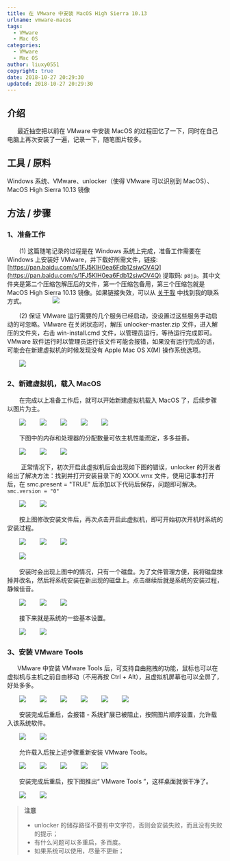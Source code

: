 ```yaml
---
title: 在 VMware 中安装 MacOS High Sierra 10.13
urlname: vmware-macos
tags:
  - VMware
  - Mac OS
categories:
  - VMware
  - Mac OS
author: liuxy0551
copyright: true
date: 2018-10-27 20:29:30
updated: 2018-10-27 20:29:30
---
```


## 介绍

&nbsp;&nbsp;&nbsp;&nbsp;&nbsp;&nbsp;最近抽空把以前在 VMware 中安装 MacOS 的过程回忆了一下，同时在自己电脑上再次安装了一遍，记录一下，随笔图片较多。
<!--more-->


## 工具 / 原料

Windows 系统、VMware、unlocker（使得 VMware 可以识别到 MacOS）、MacOS High Sierra 10.13 镜像


## 方法 / 步骤

### 1、准备工作

　　(1) 这篇随笔记录的过程是在 Windows 系统上完成，准备工作需要在 Windows 上安装好 VMware，并下载好所需文件，链接: [https://pan.baidu.com/s/1FJ5KlH0ea6Fdb12siwOV4Q](https://pan.baidu.com/s/1FJ5KlH0ea6Fdb12siwOV4Q) 提取码: `p8jp`。其中文件夹是第二个压缩包解压后的文件，第一个压缩包备用，第三个压缩包就是 MacOS High Sierra 10.13 镜像。如果链接失效，可以从 [关于我](https://liuxy0551.github.io/about/) 中找到我的联系方式。
　　
　　![](https://raw.githubusercontent.com/liuxy0551/liuxy0551.github.io.jekyll/master/images/posts/VMware_MacOS/36.png)

　　(2) 保证 VMware 运行需要的几个服务已经启动，没设置过这些服务手动启动的可忽略。VMware 在关闭状态时，解压 unlocker-master.zip 文件，进入解压的文件夹，右击 win-install.cmd 文件，以管理员运行，等待运行完成即可。VMware 软件运行时以管理员运行该文件可能会报错，如果没有运行完成的话，可能会在新建虚拟机的时候发现没有 Apple Mac OS X(M) 操作系统选项。

　　![](https://raw.githubusercontent.com/liuxy0551/liuxy0551.github.io.jekyll/master/images/posts/VMware_MacOS/1.png)

### 2、新建虚拟机，载入 MacOS

　　在完成以上准备工作后，就可以开始新建虚拟机载入 MacOS 了，后续步骤以图片为主。

　　![](https://raw.githubusercontent.com/liuxy0551/liuxy0551.github.io.jekyll/master/images/posts/VMware_MacOS/2.png)
　　![](https://raw.githubusercontent.com/liuxy0551/liuxy0551.github.io.jekyll/master/images/posts/VMware_MacOS/3.png)
　　![](https://raw.githubusercontent.com/liuxy0551/liuxy0551.github.io.jekyll/master/images/posts/VMware_MacOS/4.png)
　　![](https://raw.githubusercontent.com/liuxy0551/liuxy0551.github.io.jekyll/master/images/posts/VMware_MacOS/5.png)
　　![](https://raw.githubusercontent.com/liuxy0551/liuxy0551.github.io.jekyll/master/images/posts/VMware_MacOS/6.png)

　　下图中的内存和处理器的分配数量可依主机性能而定，多多益善。

　　![](https://raw.githubusercontent.com/liuxy0551/liuxy0551.github.io.jekyll/master/images/posts/VMware_MacOS/7.png)
　　![](https://raw.githubusercontent.com/liuxy0551/liuxy0551.github.io.jekyll/master/images/posts/VMware_MacOS/8.png)
　　![](https://raw.githubusercontent.com/liuxy0551/liuxy0551.github.io.jekyll/master/images/posts/VMware_MacOS/9.png)

　　    正常情况下，初次开启此虚拟机后会出现如下图的错误，unlocker 的开发者给出了解决方法：找到并打开安装目录下的 XXXX.vmx 文件，使用记事本打开后，在 smc.present = "TRUE" 后添加以下代码后保存，问题即可解决。
    ```
    smc.version = "0"
    ```

　　![](https://raw.githubusercontent.com/liuxy0551/liuxy0551.github.io.jekyll/master/images/posts/VMware_MacOS/10.png)
　　![](https://raw.githubusercontent.com/liuxy0551/liuxy0551.github.io.jekyll/master/images/posts/VMware_MacOS/11.png)

　　按上图修改安装文件后，再次点击开启此虚拟机，即可开始初次开机时系统的安装过程。

　　![](https://raw.githubusercontent.com/liuxy0551/liuxy0551.github.io.jekyll/master/images/posts/VMware_MacOS/12.png)
　　![](https://raw.githubusercontent.com/liuxy0551/liuxy0551.github.io.jekyll/master/images/posts/VMware_MacOS/13.png)
　　![](https://raw.githubusercontent.com/liuxy0551/liuxy0551.github.io.jekyll/master/images/posts/VMware_MacOS/14.png)

　　![](https://raw.githubusercontent.com/liuxy0551/liuxy0551.github.io.jekyll/master/images/posts/VMware_MacOS/15.png)

　　安装时会出现上图中的情况，只有一个磁盘。为了文件管理方便，我将磁盘抹掉并改名，然后将系统安装在新出现的磁盘上。点击继续后就是系统的安装过程，静候佳音。

　　![](https://raw.githubusercontent.com/liuxy0551/liuxy0551.github.io.jekyll/master/images/posts/VMware_MacOS/16.png)
　　![](https://raw.githubusercontent.com/liuxy0551/liuxy0551.github.io.jekyll/master/images/posts/VMware_MacOS/17.png)
　　![](https://raw.githubusercontent.com/liuxy0551/liuxy0551.github.io.jekyll/master/images/posts/VMware_MacOS/18.png)

　　接下来就是系统的一些基本设置。

　　![](https://raw.githubusercontent.com/liuxy0551/liuxy0551.github.io.jekyll/master/images/posts/VMware_MacOS/19.png)
　　![](https://raw.githubusercontent.com/liuxy0551/liuxy0551.github.io.jekyll/master/images/posts/VMware_MacOS/20.png)

### 3、安装 VMware Tools

&nbsp;&nbsp;&nbsp;&nbsp;&nbsp;&nbsp;VMware 中安装 VMware Tools 后，可支持自由拖拽的功能，鼠标也可以在虚拟机与主机之前自由移动（不用再按 Ctrl + Alt），且虚拟机屏幕也可以全屏了，好处多多。

　　![](https://raw.githubusercontent.com/liuxy0551/liuxy0551.github.io.jekyll/master/images/posts/VMware_MacOS/21.png)
　　![](/images/posts/VMware_MacOS/22.png)
　　![](https://raw.githubusercontent.com/liuxy0551/liuxy0551.github.io.jekyll/master/images/posts/VMware_MacOS/23.png)
　　![](https://raw.githubusercontent.com/liuxy0551/liuxy0551.github.io.jekyll/master/images/posts/VMware_MacOS/24.png)
　　![](https://raw.githubusercontent.com/liuxy0551/liuxy0551.github.io.jekyll/master/images/posts/VMware_MacOS/25.png)
　　![](https://raw.githubusercontent.com/liuxy0551/liuxy0551.github.io.jekyll/master/images/posts/VMware_MacOS/26.png)

　　安装完成后重启，会报错 - 系统扩展已被阻止，按照图片顺序设置，允许载入该系统软件。

　　![](https://raw.githubusercontent.com/liuxy0551/liuxy0551.github.io.jekyll/master/images/posts/VMware_MacOS/27.png)
　　![](https://raw.githubusercontent.com/liuxy0551/liuxy0551.github.io.jekyll/master/images/posts/VMware_MacOS/28.png)

　　允许载入后按上述步骤重新安装 VMware Tools。

　　![](https://raw.githubusercontent.com/liuxy0551/liuxy0551.github.io.jekyll/master/images/posts/VMware_MacOS/29.png)
　　![](https://raw.githubusercontent.com/liuxy0551/liuxy0551.github.io.jekyll/master/images/posts/VMware_MacOS/30.png)
　　![](https://raw.githubusercontent.com/liuxy0551/liuxy0551.github.io.jekyll/master/images/posts/VMware_MacOS/31.png)
　　![](https://raw.githubusercontent.com/liuxy0551/liuxy0551.github.io.jekyll/master/images/posts/VMware_MacOS/32.png)
　　![](https://raw.githubusercontent.com/liuxy0551/liuxy0551.github.io.jekyll/master/images/posts/VMware_MacOS/33.png)

　　安装完成后重启，按下图推出“ VMware Tools ”，这样桌面就很干净了。

　　![](https://raw.githubusercontent.com/liuxy0551/liuxy0551.github.io.jekyll/master/images/posts/VMware_MacOS/34.png)
　　![](https://raw.githubusercontent.com/liuxy0551/liuxy0551.github.io.jekyll/master/images/posts/VMware_MacOS/35.png)


>**注意**
>* unlocker 的储存路径不要有中文字符，否则会安装失败，而且没有失败的提示；
>* 有什么问题可以多重启，多百度。
>* 如果系统可以使用，尽量不更新；
